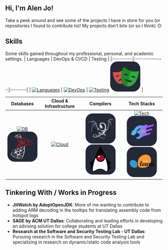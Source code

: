 ## Hi, I'm Alen Jo! 
Take a peek around and see some of the projects I have in store for you (or repositories I found to contribute to)! My projects don't bite (or so I think) :D

## Skills
Some skills gained throughout my professional, personal, and academic settings. 
| Languages | DevOps & CI/CD | Testing |
|:---------:|:--------------:|:-------:|
| [![Languages](https://skillicons.dev/icons?i=java,cs,cpp,python,rust,haskell,swift,bash)](https://github.com/joalen) | [![DevOps](https://skillicons.dev/icons?i=git,docker,azure,gcp)](https://github.com/joalen) | [![Testing](https://skillicons.dev/icons?i=selenium,postman)](https://github.com/joalen) [![Playwright](https://raw.githubusercontent.com/joalen/joalen/main/assets/playwright.svg)](https://github.com/joalen) |

| Databases | Cloud & Infrastructure | Compilers | Tech Stacks |
|:---------:|:---------------------:|:--------:|:-------------:|
| [![DB](https://skillicons.dev/icons?i=postgres,mongodb,redis)](https://github.com/joalen) [![MSSQL](https://github.com/joalen/joalen/blob/main/assets/mssql.svg)](https://github.com/joalen) | [![Cloud](https://skillicons.dev/icons?i=aws,rabbitmq,gcp,linux)](https://github.com/joalen) | [![LLVM](https://github.com/joalen/joalen/blob/main/assets/llvm.svg)](https://github.com/joalen) [![JVM](https://github.com/joalen/joalen/blob/main/assets/jvm.svg)](https://github.com/joalen) | [![Tech](https://skillicons.dev/icons?i=tensorflow,nestjs,react)](https://github.com/joalen) [![Fastify](https://github.com/joalen/joalen/blob/main/assets/fastify.svg)](https://github.com/joalen) [![Scikit](https://github.com/joalen/joalen/blob/main/assets/scikit.svg)](https://github.com/joalen) |

## Tinkering With / Works in Progress
- **JitWatch by AdoptOpenJDK**: More of me wanting to contribute to adding ARM decoding in the tooltips for translating assembly code from hotspot logs
- **SAGE by ACM UT Dallas**: Collaborating and leading efforts in developing an advising solution for college students at UT Dallas
- **Research at the Software and Security Testing Lab - UT Dallas**: Pursuing research in the Software and Security Testing Lab and specializing in research on dynamic/static code analysis tools

<!--
**joalen/joalen** is a ✨ _special_ ✨ repository because its `README.md` (this file) appears on your GitHub profile.

Here are some ideas to get you started:

- 🔭 I’m currently working on ...
- 🌱 I’m currently learning ...
- 👯 I’m looking to collaborate on ...
- 🤔 I’m looking for help with ...
- 💬 Ask me about ...
- 📫 How to reach me: ...
- 😄 Pronouns: ...
- ⚡ Fun fact: ...
-->
